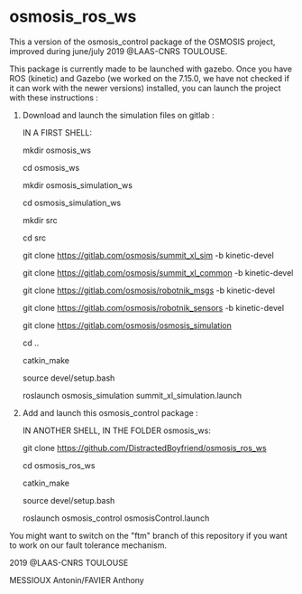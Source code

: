 # osmosis_ros_ws

This a version of the osmosis_control package of the OSMOSIS project, improved during june/july 2019 @LAAS-CNRS TOULOUSE.

This package is currently made to be launched with gazebo.
Once you have ROS (kinetic) and Gazebo (we worked on the 7.15.0, we have not checked if it can work with the newer versions) installed, you can launch the project with these instructions :

1) Download and launch the simulation files on gitlab :

      IN A FIRST SHELL:
      
      mkdir osmosis_ws
      
      cd osmosis_ws
      
      mkdir osmosis_simulation_ws
      
      cd osmosis_simulation_ws
      
      mkdir src
      
      cd src
      
      git clone https://gitlab.com/osmosis/summit_xl_sim -b kinetic-devel
      
      git clone https://gitlab.com/osmosis/summit_xl_common -b kinetic-devel
      
      git clone https://gitlab.com/osmosis/robotnik_msgs -b kinetic-devel
      
      git clone https://gitlab.com/osmosis/robotnik_sensors -b kinetic-devel
      
      git clone https://gitlab.com/osmosis/osmosis_simulation
      
      cd ..
      
      catkin_make
      
      source devel/setup.bash
      
      roslaunch osmosis_simulation summit_xl_simulation.launch
      
      
2) Add and launch this osmosis_control package :

      IN ANOTHER SHELL, IN THE FOLDER osmosis_ws:
      
      git clone https://github.com/DistractedBoyfriend/osmosis_ros_ws
      
      cd osmosis_ros_ws
      
      catkin_make
      
      source devel/setup.bash
      
      roslaunch osmosis_control osmosisControl.launch
 
 
 You might want to switch on the "ftm" branch of this repository if you want to work on our fault tolerance mechanism.
 
 2019 @LAAS-CNRS TOULOUSE
 
 MESSIOUX Antonin/FAVIER Anthony
